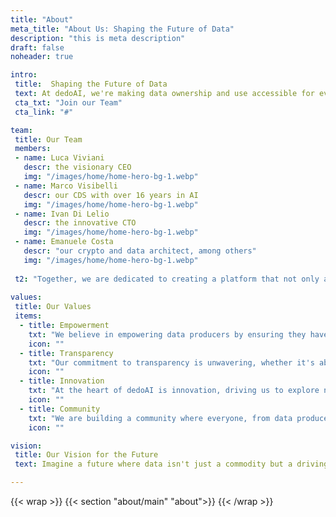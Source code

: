 ```yaml
---
title: "About"
meta_title: "About Us: Shaping the Future of Data"
description: "this is meta description"
draft: false
noheader: true

intro:
 title:  Shaping the Future of Data
 text: At dedoAI, we're making data ownership and use accessible for everyone. Our mission is to help you control and profit from your data. Using blockchain, we ensure fair and transparent exchanges, valuing your data as a key asset in the digital economy.
 cta_txt: "Join our Team"
 cta_link: "#"

team: 
 title: Our Team
 members:
 - name: Luca Viviani
   descr: the visionary CEO
   img: "/images/home/home-hero-bg-1.webp"
 - name: Marco Visibelli
   descr: our CDS with over 16 years in AI
   img: "/images/home/home-hero-bg-1.webp"
 - name: Ivan Di Lelio
   descr: the innovative CTO
   img: "/images/home/home-hero-bg-1.webp"
 - name: Emanuele Costa
   descr: "our crypto and data architect, among others"
   img: "/images/home/home-hero-bg-1.webp"
   
 t2: "Together, we are dedicated to creating a platform that not only addresses the current challenges in data exchange but also sets the foundation for a sustainable, data-driven future."
 
values:
 title: Our Values
 items:
  - title: Empowerment
    txt: "We believe in empowering data producers by ensuring they have control over their data and can benefit from its value."
    icon: ""
  - title: Transparency
    txt: "Our commitment to transparency is unwavering, whether it's about data transactions or how our platform operates."
    icon: ""
  - title: Innovation
    txt: "At the heart of dedoAI is innovation, driving us to explore new technologies and methodologies to enhance data exchange."
    icon: ""
  - title: Community
    txt: "We are building a community where everyone, from data producers to consumers, can thrive in a mutually beneficial ecosystem."
    icon: ""

vision:
 title: Our Vision for the Future
 text: Imagine a future where data isn't just a commodity but a driving force for economic empowerment and innovation. This is the future dedoAI is committed to creating. With our cutting-edge technology and community-focused approach, we are on the path to revolutionizing the data economy. Join us as we pave the way for a world where data is democratized, and its true value is realized by all.

---
```

{{< wrap >}}
{{< section "about/main" "about">}}
{{< /wrap >}}
